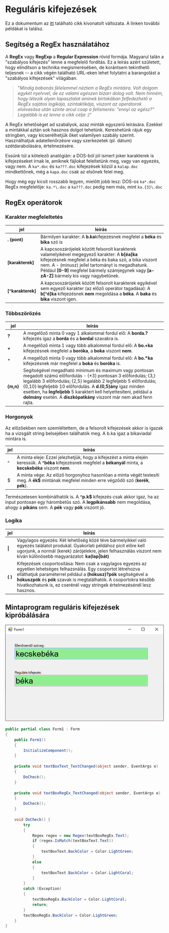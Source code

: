 # Reguláris kifejezések
Ez a dokumentum az [itt](http://vbence.web.elte.hu/regex_leiras.html) található cikk kivonatolt változata. A linken további példákat is találsz. 

## Segítség a RegEx használatához

A **RegEx** vagy **RegExp** a **Regular Expression** rövid formája. Magyarul talán a "szabályos kifejezés" lenne a megfelelő fordítás. Ez a leírás azért született, hogy elindítson a technika megismerésében, de korántsem tekinthető teljesnek -- a cikk végén található URL-eken lehet folytatni a barangolást a "szabályos kifejezések" világában.

> "*Mindig babonás félelemmel néztem a RegEx mintáira. Volt dolgom egykét nyelvvel, de ez valami egészen bizarr dolog volt. Nem hinném, hogy létezik olyan tapasztalat aminek birtokában felfedezhető a RegEx sajátos logikája, szintaktikája, viszont az operátorok elolvasása után szinte arcul csap a felismerés: "ennyi az egész?" Legalább is ez lenne a cikk célja :)*"

A RegEx lehetőséget ad szabályok, azaz minták egyszerű leírására. Ezekkel a mintákkal aztán sok hasznos dolgot tehetünk. Kereshetünk rájuk egy stringben, vagy kicserélhetjük őket valamilyen szabály szerint. Használhatjuk adatellenőrzésre vagy szerkezetek (pl. dátum) szétdarabolására, értelmezésére.

Essünk túl a kötelező analógián: a DOS-ból jól ismert joker karakterek is kifejezéseket írnak le, amiknek fájlokat feleltetünk meg, vagy van egyezés, vagy nem. A `ka*.doc` és `ka???.doc` kifejezések közül a `kalap.doc` mindkettőnek, még a `kapa.doc` csak az elsőnek felel meg.

Hogy még egy kicsit rosszabb legyen, mielőtt jobb lesz: DOS-os `ka*.doc` RegEx megfelelője: `ka.*\.doc` a `ka???.doc` pedig nem más, mint `ka.{3}\.doc`

## RegEx operátorok

### Karakter megfeleltetés
| jel|leírás 
|-|-
|**. (pont)**|Bármilyen karakter: A  **b.ka**kifejezésnek megfelel a  **béka**  és  **bika**  szó is
|**[karakterek]**|A kapcsoszárójelek között felsorolt karakterek valamelyikével megegyező karakter: A  **b[éa]ka**  kifejezésnek megfelel a béka és baka szó, a bika viszont nem. A - (minusz) jellel tartományt is megadhatunk. Például  **[0-9]**  megfelel bármely számjegynek vagy  **[a-zA-Z]** bármely kis vagy nagybetűnek.
|**[^karakterek]**| A kapcsoszárójelek között felsorolt karakterek egyikével sem egyező karakter (az előző operátor tagadása): A  **b[^é]ka**  kifejezésnek  **nem**  megoldása a  **béka**. A  **baka**  és  **bika**  viszont igen.

### Többszörözés
| jel|leírás 
|-|-
|**?**|A megelőző minta 0 vagy 1 alkalommal fordul elő: A  **borda.?**  kifejezés igaz a  **borda**  és a  **bordal**  szavakra is.
|**+**|A megelőző minta 1 vagy több alkalommal fordul elő: A  **bo.+ka**  kifejezésnek megfelel a  **boróka**, a  **boka**  viszont  **nem**.
|*|A megelőző minta 0 vagy több alkalommal fordul elő: A  **bo.\*ka**  kifejezésnek már megfelel a  **boka**  és  **boróka**  is.
|**{m,n}**|Segítségével megadható minimum és maximum vagy pontosan megadott számú előfordulás - {*3} pontosan 3 előfordulás; {3,} legalább 3 előfordulás; {2,5} legalább 2 legfeljebb 5 előfordulás; {0,10} legfeljebb 10 előfordulás. A **d.{0,5}ány** igaz minden esetben, ha **legfeljebb** 5 karaktert kell helyettesíteni, például a **dolmány** esetén. A **diszkópatkány** viszont már nem akad fenn rajta.

### Horgonyok

Az előzőekben nem szemléltettem, de a felsorolt kifejezések akkor is igazak ha a vizsgált string belsejében találhatók meg. A b.ka igaz a bikaviadal mintára is.

| jel|leírás 
|-|-
|^|A minta eleje: Ezzel jelezhetjük, hogy a kifejezést a minta elején keressük. A  **^béka**  kifejezésnek megfelel a  **békanyál**  minta, a  **kecskebéka**  viszont  **nem**.
|\$|A minta vége: Az előző horgonyhoz hasonlóan a minta végét testesíti meg. A  **ék$**  mintának megfelel minden erre végződő szó (**kerék**,  **pék**).

Természetesen kombinálhatók is. A  **^p.k$**  kifejezés csak akkor igaz, ha az input pontosan egy hárombetűs szó. A **legpikánsabb** nem megoldása, ahogy a **pikáns** sem. A  **pék**  vagy  **pók**  viszont jó.

### Logika

| jel|leírás 
|-|-
|**\|**|Vagylagos egyezés: Két lehetőség közé téve bármelyikkel való egyezés találatot produkál. Gyakorlati példához picit előre kell ugorjunk, a normál (kerek) zárójelekre, jelen felhasználás viszont nem kíván különösebb magyarázatot:  **ka(lap\|bát)**
|**( )**|Kifejezések csoportosítása: Nem csak a vagylagos egyezés az egyetlen lehetséges felhazsnálás. Egy csoportot létrehozva elláthatjuk paraméterrel például a  **(hókusz)?pók**  segítségével a  **hókuszpók**  és  **pók**  szavak is megtalálhatók. A csoportokra később hivatkozhatunk is, ez cserénél vagy stringek értelmezésénél lesz hasznos.

## Mintaprogram reguláris kifejezések kipróbálására

![1615368531680.png](./04-img/1615368531680.png)

``` csharp
public partial class Form1 : Form
{
    public Form1()
    {
        InitializeComponent();
    }

    private void textBoxText_TextChanged(object sender, EventArgs e)
    {
        DoCheck();
    }

    private void textBoxRegEx_TextChanged(object sender, EventArgs e)
    {
        DoCheck();
    }

    void DoCheck() {
        try
        {
            Regex regex = new Regex(textBoxRegEx.Text);
            if (regex.IsMatch(textBoxText.Text))
            {
                textBoxText.BackColor = Color.LightGreen;
            }
            else
            {
                textBoxText.BackColor = Color.LightCoral;
            }
        }
        catch (Exception)
        {
            textBoxRegEx.BackColor = Color.LightCoral;
            return;
        }
        textBoxRegEx.BackColor = Color.LightGreen;          
    }
}
```
